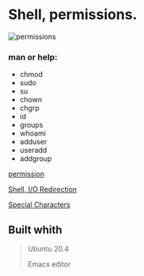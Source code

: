 # Shell, permissions.


![permissions](https://user-images.githubusercontent.com/85587286/160503628-d9841c86-358d-44f8-ac76-d58a6d326487.png)

### man or help:

- chmod
- sudo
- su
- chown
- chgrp
- id
- groups
- whoami
- adduser
- useradd
- addgroup

 [permission](http://linuxcommand.org/lc3_lts0090.php)
 
 [Shell, I/O Redirection](http://linuxcommand.org/lc3_lts0070.php) 
 
 [Special Characters](http://mywiki.wooledge.org/BashGuide/SpecialCharacters)


## Built whith 


>Ubuntu 20.4
>
>Emacs editor
